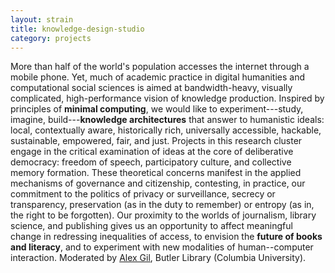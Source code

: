 ```yaml
---
layout: strain
title: knowledge-design-studio
category: projects
---
```


<!-- A 75-100 word paragraph describing the motivation behind these projects -->

More than half of the world's population accesses the internet through a
mobile phone. Yet, much of academic practice in digital humanities and
computational social sciences is aimed at bandwidth-heavy, visually
complicated, high-performance vision of knowledge production. Inspired by
principles of **minimal computing**, we would like to experiment---study,
imagine, build---**knowledge architectures** that answer to humanistic ideals:
local, contextually aware, historically rich, universally accessible,
hackable, sustainable, empowered, fair, and just. Projects in this research
cluster engage in the critical examination of ideas at the core of
deliberative democracy: freedom of speech, participatory culture, and
collective memory formation. These theoretical concerns manifest in the
applied mechanisms of governance and citizenship, contesting, in practice, our
commitment to the politics of privacy or surveillance, secrecy or
transparency, preservation (as in the duty to remember) or entropy (as in, the
right to be forgotten). Our proximity to the worlds of journalism, library
science, and publishing gives us an opportunity to affect meaningful change in
redressing inequalities of access, to envision the **future of books and
literacy**, and to experiment with new modalities of human--computer
interaction. Moderated by [Alex Gil][ag], Butler Library (Columbia University).

[ag]: http://www.elotroalex.com/profile/

